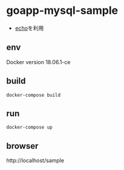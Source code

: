 # goapp-mysql-sample

- [echo](https://github.com/labstack/echo)を利用

## env
Docker version 18.06.1-ce

## build
```
docker-compose build
```

## run
```
docker-compose up
```

## browser
http://localhost/sample

